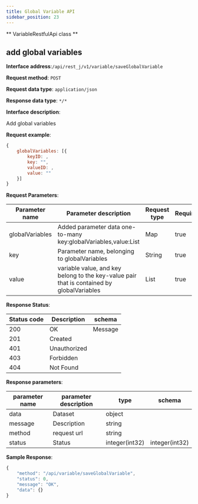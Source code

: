 ```yaml
---
title: Global Variable API
sidebar_position: 23
---
```

** VariableRestfulApi class **


## add global variables


**Interface address**:`/api/rest_j/v1/variable/saveGlobalVariable`


**Request method**: `POST`


**Request data type**: `application/json`


**Response data type**: `*/*`


**Interface description**:<p>Add global variables</p>

**Request example**:
````javascript
{
    globalVariables: [{
        keyID: ,
        key: "",
        valueID: ,
        value: ""
    }]
}
````

**Request Parameters**:


| Parameter name | Parameter description | Request type | Required | Data type | schema |
| -------- | -------- | ----- | -------- | -------- | ------ |
|globalVariables|Added parameter data one-to-many key:globalVariables,value:List|Map|true|Map|
|key|Parameter name, belonging to globalVariables|String|true|String|
|value| variable value, and key belong to the key-value pair that is contained by globalVariables |List|true|List|


**Response Status**:


| Status code | Description | schema |
| -------- | -------- | ----- |
|200|OK|Message|
|201|Created|
|401|Unauthorized|
|403|Forbidden|
|404|Not Found|


**Response parameters**:


| parameter name | parameter description | type | schema |
| -------- | -------- | ----- |----- |
|data|Dataset|object|
|message|Description|string|
|method|request url|string|
|status|Status|integer(int32)|integer(int32)|


**Sample Response**:
````javascript
{
    "method": "/api/variable/saveGlobalVariable",
    "status": 0,
    "message": "OK",
    "data": {}
}
````